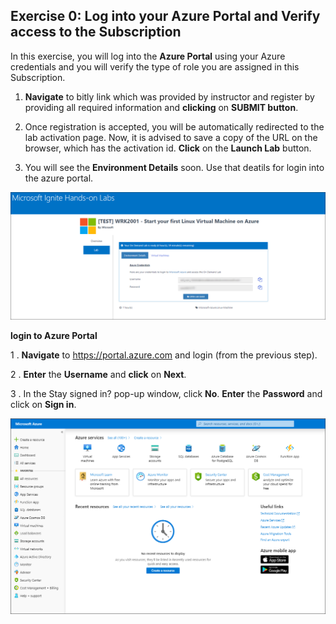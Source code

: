 Exercise 0: Log into your Azure Portal and Verify access to the Subscription
----------------------------------------------------------------------------

In this exercise, you will log into the **Azure Portal** using your Azure credentials and you will verify the type of role you are assigned in this Subscription.

1.	**Navigate** to bitly link which was provided by instructor and register by providing all required information and **clicking** on **SUBMIT button**.<br/>

2. Once registration is accepted, you will be automatically redirected to the lab activation page. Now, it is advised to save a copy of the URL on the browser, which has the activation id. **Click** on the **Launch Lab** button.<br/>

3. You will see the **Environment Details** soon. Use that deatils for login into the azure portal.<br/>

  <img src="images/azurelogincredentials.png "/><br/>
  
 **login to Azure Portal** 

1 . **Navigate** to https://portal.azure.com and login (from the previous step).

2 . **Enter** the **Username** and **click** on **Next**.<br/>

3 .	In the Stay signed in? pop-up window, click **No**. **Enter** the **Password** and click on **Sign in**.<br/>

   <img src="images/fpage.png "/><br/>
